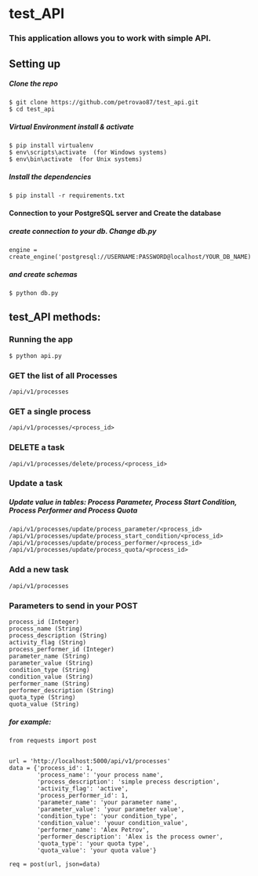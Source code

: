 # test_API

### This application allows you to work with simple API.

## Setting up


##### Clone the repo

```
$ git clone https://github.com/petrovao87/test_api.git
$ cd test_api
```

##### Virtual Environment install & activate
```
$ pip install virtualenv
$ env\scripts\activate  (for Windows systems)
$ env\bin\activate  (for Unix systems)
```

##### Install the dependencies

```
$ pip install -r requirements.txt
```

#### Connection to your PostgreSQL server and Create the database 

##### create connection to your db. Change db.py
```
engine = create_engine('postgresql://USERNAME:PASSWORD@localhost/YOUR_DB_NAME)
```
##### and create schemas
```
$ python db.py
```
## test_API methods:
### Running the app
```
$ python api.py
```

### GET the list of all Processes
```
/api/v1/processes
```

### GET a single process
```
/api/v1/processes/<process_id>
```

### DELETE a task
```
/api/v1/processes/delete/process/<process_id>
```

### Update a task

##### Update value in tables: Process Parameter, Process Start Condition, Process Performer and Process Quota
```
/api/v1/processes/update/process_parameter/<process_id>
/api/v1/processes/update/process_start_condition/<process_id>
/api/v1/processes/update/process_performer/<process_id>
/api/v1/processes/update/process_quota/<process_id>
```

### Add a new task
```
/api/v1/processes
```
### Parameters to send in your POST 
```
process_id (Integer)
process_name (String)
process_description (String)
activity_flag (String)
process_performer_id (Integer)
parameter_name (String)
parameter_value (String)
condition_type (String)
condition_value (String)
performer_name (String)
performer_description (String)
quota_type (String)
quota_value (String)
```

##### for example:

```
from requests import post


url = 'http://localhost:5000/api/v1/processes'
data = {'process_id': 1,
        'process_name': 'your process name',
        'process_description': 'simple precess description',
        'activity_flag': 'active',
        'process_performer_id': 1,
        'parameter_name': 'your parameter name',
        'parameter_value': 'your parameter value',
        'condition_type': 'your condition_type',
        'condition_value': 'youur condition_value',
        'performer_name': 'Alex Petrov',
        'performer_description': 'Alex is the process owner',
        'quota_type': 'your quota type',
        'quota_value': 'your quota value'}
        
req = post(url, json=data)
```